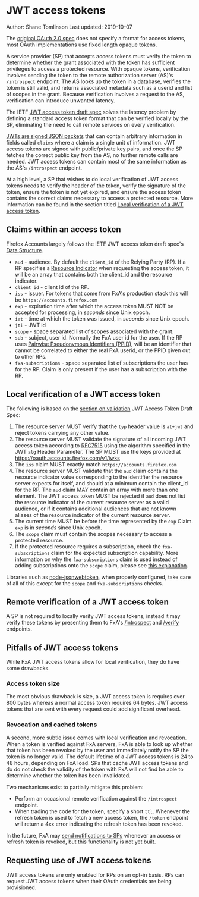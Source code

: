# JWT access tokens

Author: Shane Tomlinson
Last updated: 2019-10-07

The [original OAuth 2.0 spec][#ietf-oauth-spec] does not specify a
format for access tokens, most OAuth implementations use fixed length opaque tokens.

A service provider (SP) that accepts access tokens must verify the token to determine
whether the grant associated with the token has sufficient privileges to access a
protected resource. With opaque tokens, verification involves sending the token to
the remote authorization server (AS)'s `/introspect` endpoint. The AS looks up the
token in a database, verifies the token is still valid, and returns associated
metadata such as a userid and list of scopes in the grant. Because verification
involves a request to the AS, verification can introduce unwanted latency.

The IETF [JWT access token draft spec][#ietf-jwt-access-token-draft-spec]
solves the latency problem by defining a standard access token format that can be verified
locally by the SP, eliminating the need to call remote services on every verification.

[JWTs are signed JSON packets][#ietf-jwt-spec] that can contain
arbitrary information in fields called `claims` where a claim is a single unit of
information. JWT access tokens are signed with public/private key pairs, and once the
SP fetches the correct public key from the AS, no further remote calls are needed.
JWT access tokens can contain most of the same information as the AS's `/introspect`
endpoint.

At a high level, a SP that wishes to do local verification of JWT access tokens needs
to verify the header of the token, verify the signature of the token, ensure the token
is not yet expired, and ensure the access token contains the correct claims necessary
to access a protected resource. More information can be found in the section titled
[Local verification of a JWT access token](#local-verification-of-a-jwt-access-token).

## Claims within an access token

Firefox Accounts largely follows the IETF JWT access token draft spec's
[Data Structure][#ietf-jwt-access-token-draft-spec-structure].

- `aud` - audience. By default the `client_id` of the Relying Party (RP). If a RP specifies
  a [Resource Indicator][#ietf-resource-indicator-draft-spec] when requesting the access token, it will be an array that contains both the client_id and the resource indicator.
- `client_id` - client id of the RP.
- `iss` - issuer. For tokens that come from FxA's production stack this will be `https://accounts.firefox.com`
- `exp` - expiration time after which the access token MUST NOT be accepted for processing, in _seconds_ since Unix epoch.
- `iat` - time at which the token was issued, in _seconds_ since Unix epoch.
- `jti` - JWT id
- `scope` - space separated list of scopes associated with the grant.
- `sub` - subject, user id. Normally the FxA user id for the user. If the RP uses [Pairwise Pseudonymous Identifiers (PPID)][#ppid-doc], will be an identifier that cannot be correlated to either the real FxA userid, or the PPID given out to other RPs.
- `fxa-subscriptions` - space separated list of subscriptions the user has for the RP. Claim is only present if the user has a subscription with the RP.

## Local verification of a JWT access token

The following is based on the [section on validation][#ietf-jwt-access-token-draft-spec-validation] JWT Access Token Draft Spec:

1.  The resource server MUST verify that the `typ` header value is
    `at+jwt` and reject tokens carrying any other value.
2.  The resource server MUST validate the signature of all incoming
    JWT access token according to [RFC7515][#ietf-jws-spec] using the algorithm
    specified in the JWT `alg` Header Parameter. The SP MUST use the keys provided
    at https://oauth.accounts.firefox.com/v1/jwks
3.  The `iss` claim MUST exactly match `https://accounts.firefox.com`
4.  The resource server MUST validate that the `aud` claim contains the
    resource indicator value corresponding to the identifier the
    resource server expects for itself, and should at a minimum contain
    the client_id for the RP. The `aud` claim MAY contain an
    array with more than one element. The JWT access token MUST be
    rejected if `aud` does not list the resource indicator of the
    current resource server as a valid audience, or if it contains
    additional audiences that are not known aliases of the resource
    indicator of the current resource server.
5.  The current time MUST be before the time represented by the `exp`
    Claim. `exp` is in _seconds_ since Unix epoch.
6.  The `scope` claim must contain the scopes necessary to access a protected resource.
7.  If the protected resource requires a subscription, check the `fxa-subscriptions` claim
    for the expected subscription capability. More information on why the `fxa-subscriptions`
    claim is used instead of adding subscriptions onto the `scope` claim, please see
    [this explanation][#why-fxa-subscriptions-claim].

Libraries such as [node-jsonwebtoken][#node-jsonwebtoken], when properly configured, take
care of all of this except for the `scope` and `fxa-subscriptions` checks.

## Remote verification of a JWT access token

A SP is not required to locally verify JWT access tokens, instead it may verify
these tokens by presenting them to FxA's [/introspect][#fxa-introspect-endpoint-api-docs]
and [/verify][#fxa-verify-endpoint-api-docs] endpoints.

## Pitfalls of JWT access tokens

While FxA JWT access tokens allow for local verification, they do have some drawbacks.

### Access token size

The most obvious drawback is size, a JWT access token is requires over 800 bytes whereas a normal
access token requires 64 bytes. JWT access tokens that are sent with every request could
add significant overhead.

### Revocation and cached tokens

A second, more subtle issue comes with local verification and revocation. When a
token is verified against FxA servers, FxA is able to look up whether that token has
been revoked by the user and immediately notify the SP the token is no longer valid.
The default lifetime of a JWT access tokens is 24 to 48 hours, depending on FxA load.
SPs that cache JWT access tokens and do do not check the validity of the token with
FxA will not find be able to determine whether the token has been invalidated.

Two mechanisms exist to partially mitigate this problem:

- Perform an occasional remote verification against the `/introspect` endpoint.
- When trading the code for the token, specify a short `ttl`. Whenever the refresh token
  is used to fetch a new access token, the `/token` endpoint will return a 4xx error indicating
  the refresh token has been revoked.

In the future, FxA may [send notifications to SPs][#notify-sp-on-token-revocation] whenever
an access or refresh token is revoked, but this functionality is not yet built.

## Requesting use of JWT access tokens

JWT access tokens are only enabled for RPs on an opt-in basis. RPs can request JWT access
tokens when their OAuth credentials are being provisioned.

[#ietf-oauth-spec]: https://tools.ietf.org/html/rfc6749
[#ietf-jwt-access-token-draft-spec]: https://tools.ietf.org/html/draft-bertocci-oauth-access-token-jwt-00
[#ietf-jwt-access-token-draft-spec-structure]: https://tools.ietf.org/html/draft-bertocci-oauth-access-token-jwt-00#section-2.2
[#ietf-jwt-access-token-draft-spec-validation]: https://tools.ietf.org/html/draft-bertocci-oauth-access-token-jwt-00#section-4
[#ietf-jws-spec]: https://tools.ietf.org/html/rfc7515
[#ietf-jwt-spec]: https://tools.ietf.org/html/rfc7519
[#ietf-resource-indicator-draft-spec]: https://tools.ietf.org/html/draft-ietf-oauth-resource-indicators-08
[#ppid-doc]: https://github.com/mozilla/fxa/blob/master/packages/fxa-auth-server/fxa-oauth-server/docs/pairwise-pseudonymous-identifiers.md
[#why-fxa-subscriptions-claim]: https://github.com/mozilla/fxa/blob/master/docs/adr/0007-subscription-claim-jwt-access-token.md
[#fxa-introspect-endpoint-api-docs]: https://github.com/mozilla/fxa/blob/master/packages/fxa-auth-server/fxa-oauth-server/docs/api.md#post-v1introspect
[#fxa-verify-endpoint-api-docs]: https://github.com/mozilla/fxa/blob/master/packages/fxa-auth-server/fxa-oauth-server/docs/api.md#post-v1verify
[#node-jsonwebtoken]: https://github.com/auth0/node-jsonwebtoken/
[#notify-sp-on-token-revocation]: https://github.com/mozilla/fxa/issues/2246
